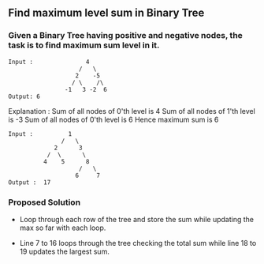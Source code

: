 ## Find maximum level sum in Binary Tree

### Given a Binary Tree having positive and negative nodes, the task is to find maximum sum level in it.

```
Input :               4
                    /   \
                   2    -5
                  / \    /\
                -1   3 -2  6
Output: 6
```
Explanation :
Sum of all nodes of 0'th level is 4
Sum of all nodes of 1'th level is -3
Sum of all nodes of 0'th level is 6
Hence maximum sum is 6

```
Input :          1
               /   \
             2      3
           /  \      \
          4    5      8
                    /   \
                   6     7  
Output :  17
```

### Proposed Solution
- Loop through each row of the tree and store the sum while updating the max so far with each loop.

- Line 7 to 16 loops through the tree checking the total sum while line 18 to 19 updates the largest sum.